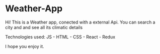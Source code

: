 # Weather-App

Hi! This is a Weather app, conected with a external Api. You can search a city and and see all its climatic details

Technologies used: JS - HTML - CSS - React - Redux

I hope you enjoy it.


